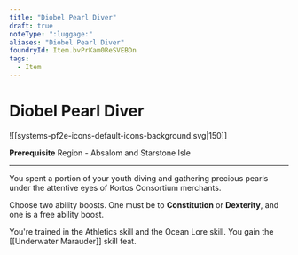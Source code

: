 ```yaml
---
title: "Diobel Pearl Diver"
draft: true
noteType: ":luggage:"
aliases: "Diobel Pearl Diver"
foundryId: Item.bvPrKam0ReSVEBDn
tags:
  - Item
---
```


# Diobel Pearl Diver
![[systems-pf2e-icons-default-icons-background.svg|150]]

**Prerequisite** Region - Absalom and Starstone Isle

* * *

You spent a portion of your youth diving and gathering precious pearls under the attentive eyes of Kortos Consortium merchants.

Choose two ability boosts. One must be to **Constitution** or **Dexterity**, and one is a free ability boost.

You're trained in the Athletics skill and the Ocean Lore skill. You gain the [[Underwater Marauder]] skill feat.
